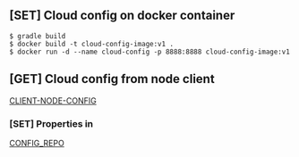 ## [SET] Cloud config on docker container
```
$ gradle build
$ docker build -t cloud-config-image:v1 .
$ docker run -d --name cloud-config -p 8888:8888 cloud-config-image:v1
```

## [GET] Cloud config from node client

[CLIENT-NODE-CONFIG](https://github.com/totxo/client-node-config)


### [SET] Properties in

[CONFIG_REPO](https://github.com/totxo/config-repo)
